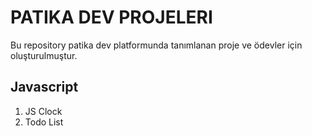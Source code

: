 # PATIKA DEV PROJELERI
Bu repository patika dev platformunda tanımlanan proje ve ödevler için oluşturulmuştur.

## Javascript
1. JS Clock
2. Todo List